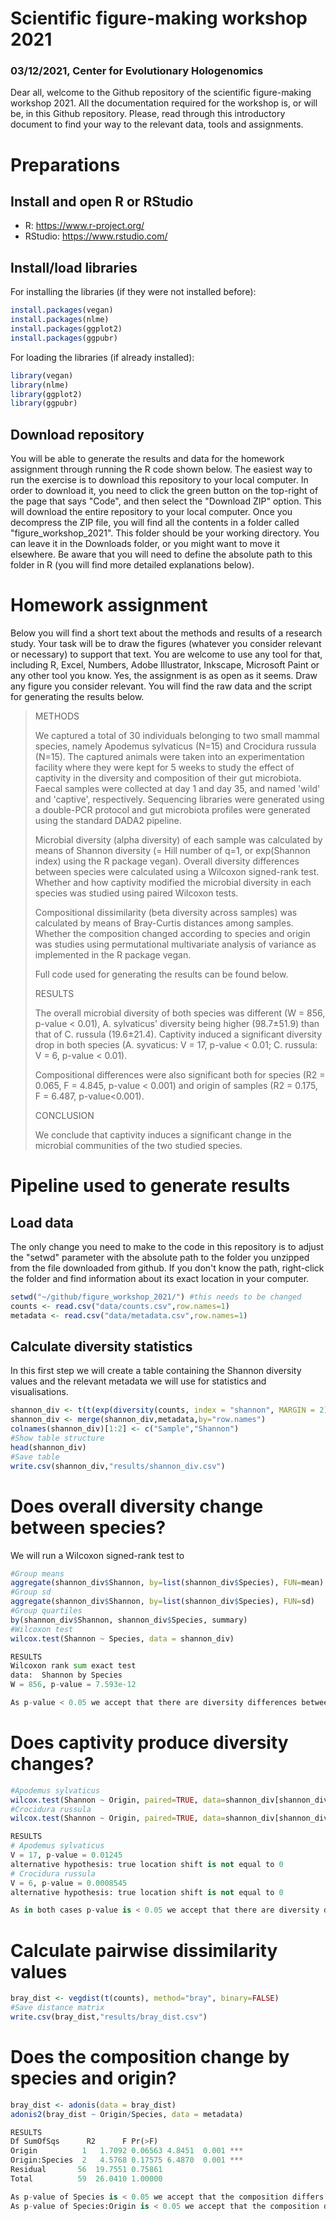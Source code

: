 # Scientific figure-making workshop 2021
### 03/12/2021, Center for Evolutionary Hologenomics
Dear all, welcome to the Github repository of the scientific figure-making workshop 2021. All the documentation required for the workshop is, or will be, in this Github repository. Please, read through this introductory document to find your way to the relevant data, tools and assignments. 

# Preparations

## Install and open R or RStudio
- R: https://www.r-project.org/
- RStudio: https://www.rstudio.com/

## Install/load libraries
For installing the libraries (if they were not installed before):
````R
install.packages(vegan)
install.packages(nlme)
install.packages(ggplot2)
install.packages(ggpubr)
````

For loading the libraries (if already installed):
````R
library(vegan)
library(nlme)
library(ggplot2)
library(ggpubr)
````

## Download repository
You will be able to generate the results and data for the homework assignment through running the R code shown below. The easiest way to run the exercise is to download this repository to your local computer. In order to download it, you need to click the green button on the top-right of the page that says "Code", and then select the "Download ZIP" option. This will download the entire repository to your local computer. Once you decompress the ZIP file, you will find all the contents in a folder called "figure_workshop_2021". This folder should be your working directory. You can leave it in the Downloads folder, or you might want to move it elsewhere. Be aware that you will need to define the absolute path to this folder in R (you will find more detailed explanations below).

# Homework assignment
Below you will find a short text about the methods and results of a research study. Your task will be to draw the figures (whatever you consider relevant or necessary) to support that text. You are welcome to use any tool for that, including R, Excel, Numbers, Adobe Illustrator, Inkscape, Microsoft Paint or any other tool you know. Yes, the assignment is as open as it seems. Draw any figure you consider relevant. You will find the raw data and the script for generating the results below.

> METHODS
>
> We captured a total of 30 individuals belonging to two small mammal species, namely Apodemus sylvaticus (N=15) and Crocidura russula (N=15). The captured animals were taken into an experimentation facility where they were kept for 5 weeks to study the effect of captivity in the diversity and composition of their gut microbiota. Faecal samples were collected at day 1 and day 35, and named 'wild' and 'captive', respectively. Sequencing libraries were generated using a double-PCR protocol and gut microbiota profiles were generated using the standard DADA2 pipeline.
>
> Microbial diversity (alpha diversity) of each sample was calculated by means of Shannon diversity (= Hill number of q=1, or exp(Shannon index) using the R package vegan). Overall diversity differences between species were calculated using a Wilcoxon signed-rank test. Whether and how captivity modified the microbial diversity in each species was studied using paired Wilcoxon tests.
>
> Compositional dissimilarity (beta diversity across samples) was calculated by means of Bray-Curtis distances among samples. Whether the composition changed according to species and origin was studies using permutational multivariate analysis of variance as implemented in the R package vegan.
>
> Full code used for generating the results can be found below.
>
> RESULTS
>
> The overall microbial diversity of both species was different (W = 856, p-value < 0.01), A. sylvaticus' diversity being higher (98.7±51.9) than that of C. russula (19.6±21.4). Captivity induced a significant diversity drop in both species (A. syvaticus: V = 17, p-value < 0.01; C. russula: V = 6, p-value < 0.01).
>
> Compositional differences were also significant both for species (R2 = 0.065, F = 4.845, p-value < 0.001) and origin of samples (R2 = 0.175, F = 6.487, p-value<0.001).
>
> CONCLUSION
>
> We conclude that captivity induces a significant change in the microbial communities of the two studied species.

# Pipeline used to generate results

## Load data
The only change you need to make to the code in this repository is to adjust the "setwd" parameter with the absolute path to the folder you unzipped from the file downloaded from github. If you don't know the path, right-click the folder and find information about its exact location in your computer.

````R
setwd("~/github/figure_workshop_2021/") #this needs to be changed
counts <- read.csv("data/counts.csv",row.names=1)
metadata <- read.csv("data/metadata.csv",row.names=1)
````

## Calculate diversity statistics
In this first step we will create a table containing the Shannon diversity values and the relevant metadata we will use for statistics and visualisations.

````R
shannon_div <- t(t(exp(diversity(counts, index = "shannon", MARGIN = 2))))
shannon_div <- merge(shannon_div,metadata,by="row.names")
colnames(shannon_div)[1:2] <- c("Sample","Shannon")
#Show table structure
head(shannon_div)
#Save table
write.csv(shannon_div,"results/shannon_div.csv")
````
# Does overall diversity change between species?
We will run a Wilcoxon signed-rank test to  

````R
#Group means
aggregate(shannon_div$Shannon, by=list(shannon_div$Species), FUN=mean)
#Group sd
aggregate(shannon_div$Shannon, by=list(shannon_div$Species), FUN=sd)
#Group quartiles
by(shannon_div$Shannon, shannon_div$Species, summary)
#Wilcoxon test
wilcox.test(Shannon ~ Species, data = shannon_div)
````
````py
RESULTS
Wilcoxon rank sum exact test
data:  Shannon by Species
W = 856, p-value = 7.593e-12

As p-value < 0.05 we accept that there are diversity differences between species (regardless of origin).
````

# Does captivity produce diversity changes?
````R
#Apodemus sylvaticus
wilcox.test(Shannon ~ Origin, paired=TRUE, data=shannon_div[shannon_div$Species == "Apodemus_sylvaticus",])
#Crocidura russula
wilcox.test(Shannon ~ Origin, paired=TRUE, data=shannon_div[shannon_div$Species == "Crocidura_russula",])
````

````py
RESULTS
# Apodemus sylvaticus
V = 17, p-value = 0.01245
alternative hypothesis: true location shift is not equal to 0
# Crocidura russula
V = 6, p-value = 0.0008545
alternative hypothesis: true location shift is not equal to 0

As in both cases p-value is < 0.05 we accept that there are diversity differences between origins.
````

# Calculate pairwise dissimilarity values
````R
bray_dist <- vegdist(t(counts), method="bray", binary=FALSE)
#Save distance matrix
write.csv(bray_dist,"results/bray_dist.csv")
````

# Does the composition change by species and origin?
````R
bray_dist <- adonis(data = bray_dist)
adonis2(bray_dist ~ Origin/Species, data = metadata)
````
````py
RESULTS
Df SumOfSqs      R2      F Pr(>F)    
Origin          1   1.7092 0.06563 4.8451  0.001 ***
Origin:Species  2   4.5768 0.17575 6.4870  0.001 ***
Residual       56  19.7551 0.75861                  
Total          59  26.0410 1.00000    

As p-value of Species is < 0.05 we accept that the composition differs between species.        
As p-value of Species:Origin is < 0.05 we accept that the composition differs between origins.   
````
